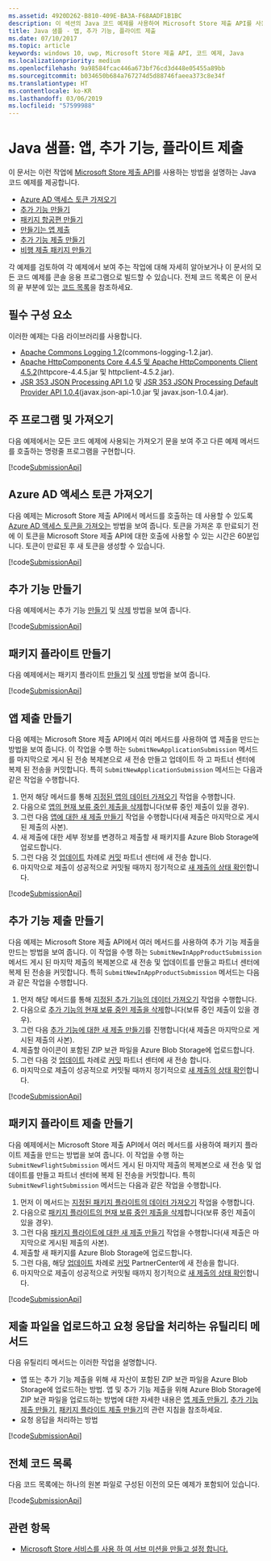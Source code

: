 ```yaml
---
ms.assetid: 4920D262-B810-409E-BA3A-F68AADF1B1BC
description: 이 섹션의 Java 코드 예제를 사용하여 Microsoft Store 제출 API를 사용하는 방법에 대해 자세히 알아봅니다.
title: Java 샘플 - 앱, 추가 기능, 플라이트 제출
ms.date: 07/10/2017
ms.topic: article
keywords: windows 10, uwp, Microsoft Store 제출 API, 코드 예제, Java
ms.localizationpriority: medium
ms.openlocfilehash: 9a98584fcac446a673bf76cd3d448e05455a89bb
ms.sourcegitcommit: b034650b684a767274d5d88746faeea373c8e34f
ms.translationtype: HT
ms.contentlocale: ko-KR
ms.lasthandoff: 03/06/2019
ms.locfileid: "57599988"
---
```

# <a name="java-sample-submissions-for-apps-add-ons-and-flights"></a>Java 샘플: 앱, 추가 기능, 플라이트 제출

이 문서는 이런 작업에 [Microsoft Store 제출 API](create-and-manage-submissions-using-windows-store-services.md)를 사용하는 방법을 설명하는 Java 코드 예제를 제공합니다.

* [Azure AD 액세스 토큰 가져오기](#token)
* [추가 기능 만들기](#create-add-on)
* [패키지 항공편 만들기](#create-package-flight)
* [만들기는 앱 제출](#create-app-submission)
* [추가 기능 제출 만들기](#create-add-on-submission)
* [비행 제출 패키지 만들기](#create-flight-submission)

각 예제를 검토하여 각 예제에서 보여 주는 작업에 대해 자세히 알아보거나 이 문서의 모든 코드 예제를 콘솔 응용 프로그램으로 빌드할 수 있습니다. 전체 코드 목록은 이 문서의 끝 부분에 있는 [코드 목록](java-code-examples-for-the-windows-store-submission-api.md#code-listing)을 참조하세요.

## <a name="prerequisites"></a>필수 구성 요소

이러한 예제는 다음 라이브러리를 사용합니다.

* [Apache Commons Logging 1.2](https://commons.apache.org/proper/commons-logging)(commons-logging-1.2.jar).
* [Apache HttpComponents Core 4.4.5 및 Apache HttpComponents Client 4.5.2](https://hc.apache.org/)(httpcore-4.4.5.jar 및 httpclient-4.5.2.jar).
* [JSR 353 JSON Processing API 1.0](https://mvnrepository.com/artifact/javax.json/javax.json-api/1.0) 및 [JSR 353 JSON Processing Default Provider API 1.0.4](https://mvnrepository.com/artifact/org.glassfish/javax.json/1.0.4)(javax.json-api-1.0.jar 및 javax.json-1.0.4.jar).

## <a name="main-program-and-imports"></a>주 프로그램 및 가져오기

다음 예제에서는 모든 코드 예제에 사용되는 가져오기 문을 보여 주고 다른 예제 메서드를 호출하는 명령줄 프로그램을 구현합니다.

[!code[SubmissionApi](./code/StoreServicesExamples_Submission/java/MainExample.java#L1-L64)]

<span id="token" />

## <a name="obtain-an-azure-ad-access-token"></a>Azure AD 액세스 토큰 가져오기

다음 예제는 Microsoft Store 제출 API에서 메서드를 호출하는 데 사용할 수 있도록 [Azure AD 액세스 토큰을 가져오는](create-and-manage-submissions-using-windows-store-services.md#obtain-an-azure-ad-access-token) 방법을 보여 줍니다. 토큰을 가져온 후 만료되기 전에 이 토큰을 Microsoft Store 제출 API에 대한 호출에 사용할 수 있는 시간은 60분입니다. 토큰이 만료된 후 새 토큰을 생성할 수 있습니다.

[!code[SubmissionApi](./code/StoreServicesExamples_Submission/java/CompleteExample.java#L65-L95)]

<span id="create-add-on" />

## <a name="create-an-add-on"></a>추가 기능 만들기

다음 예제에서는 추가 기능 [만들기](create-an-add-on.md) 및 [삭제](delete-an-add-on.md) 방법을 보여 줍니다.

[!code[SubmissionApi](./code/StoreServicesExamples_Submission/java/CompleteExample.java#L310-L345)]

<span id="create-package-flight" />

## <a name="create-a-package-flight"></a>패키지 플라이트 만들기

다음 예제에서는 패키지 플라이트 [만들기](create-a-flight.md) 및 [삭제](delete-a-flight.md) 방법을 보여 줍니다.

[!code[SubmissionApi](./code/StoreServicesExamples_Submission/java/CompleteExample.java#L185-L221)]

<span id="create-app-submission" />

## <a name="create-an-app-submission"></a>앱 제출 만들기

다음 예제는 Microsoft Store 제출 API에서 여러 메서드를 사용하여 앱 제출을 만드는 방법을 보여 줍니다. 이 작업을 수행 하는 ```SubmitNewApplicationSubmission``` 메서드를 마지막으로 게시 된 전송 복제본으로 새 전송 만들고 업데이트 하 고 파트너 센터에 복제 된 전송을 커밋합니다. 특히 ```SubmitNewApplicationSubmission``` 메서드는 다음과 같은 작업을 수행합니다.

1. 먼저 해당 메서드를 통해 [지정된 앱의 데이터 가져오기](get-an-app.md) 작업을 수행합니다.
2. 다음으로 [앱의 현재 보류 중인 제출을 삭제](delete-an-app-submission.md)합니다(보류 중인 제출이 있을 경우).
3. 그런 다음 [앱에 대한 새 제출 만들기](create-an-app-submission.md) 작업을 수행합니다(새 제출은 마지막으로 게시된 제출의 사본).
4. 새 제출에 대한 세부 정보를 변경하고 제출할 새 패키지를 Azure Blob Storage에 업로드합니다.
5. 그런 다음 것 [업데이트](update-an-app-submission.md) 차례로 [커밋](commit-an-app-submission.md) 파트너 센터에 새 전송 합니다.
6. 마지막으로 제출이 성공적으로 커밋될 때까지 정기적으로 [새 제출의 상태 확인](get-status-for-an-app-submission.md)합니다.

[!code[SubmissionApi](./code/StoreServicesExamples_Submission/java/CompleteExample.java#L97-L183)]

<span id="create-add-on-submission" />

## <a name="create-an-add-on-submission"></a>추가 기능 제출 만들기

다음 예제는 Microsoft Store 제출 API에서 여러 메서드를 사용하여 추가 기능 제출을 만드는 방법을 보여 줍니다. 이 작업을 수행 하는 ```SubmitNewInAppProductSubmission``` 메서드 게시 된 마지막 제출의 복제본으로 새 전송 및 업데이트를 만들고 파트너 센터에 복제 된 전송을 커밋합니다. 특히 ```SubmitNewInAppProductSubmission``` 메서드는 다음과 같은 작업을 수행합니다.

1. 먼저 해당 메서드를 통해 [지정된 추가 기능의 데이터 가져오기](get-an-add-on.md) 작업을 수행합니다.
2. 다음으로 [추가 기능의 현재 보류 중인 제출을 삭제](delete-an-add-on-submission.md)합니다(보류 중인 제출이 있을 경우).
3. 그런 다음 [추가 기능에 대한 새 제출 만들기](create-an-add-on-submission.md)를 진행합니다(새 제출은 마지막으로 게시된 제출의 사본).
4. 제출할 아이콘이 포함된 ZIP 보관 파일을 Azure Blob Storage에 업로드합니다.
5. 그런 다음 것 [업데이트](update-an-add-on-submission.md) 차례로 [커밋](commit-an-add-on-submission.md) 파트너 센터에 새 전송 합니다.
6. 마지막으로 제출이 성공적으로 커밋될 때까지 정기적으로 [새 제출의 상태 확인](get-status-for-an-add-on-submission.md)합니다.

[!code[SubmissionApi](./code/StoreServicesExamples_Submission/java/CompleteExample.java#L347-L431)]

<span id="create-flight-submission" />

## <a name="create-a-package-flight-submission"></a>패키지 플라이트 제출 만들기

다음 예제에서는 Microsoft Store 제출 API에서 여러 메서드를 사용하여 패키지 플라이트 제출을 만드는 방법을 보여 줍니다. 이 작업을 수행 하는 ```SubmitNewFlightSubmission``` 메서드 게시 된 마지막 제출의 복제본으로 새 전송 및 업데이트를 만들고 파트너 센터에 복제 된 전송을 커밋합니다. 특히 ```SubmitNewFlightSubmission``` 메서드는 다음과 같은 작업을 수행합니다.

1. 먼저 이 메서드는 [지정된 패키지 플라이트의 데이터 가져오기](get-a-flight.md) 작업을 수행합니다.
2. 다음으로 [패키지 플라이트의 현재 보류 중인 제출을 삭제](delete-a-flight-submission.md)합니다(보류 중인 제출이 있을 경우).
3. 그런 다음 [패키지 플라이트에 대한 새 제출 만들기](create-a-flight-submission.md) 작업을 수행합니다(새 제출은 마지막으로 게시된 제출의 사본).
4. 제출할 새 패키지를 Azure Blob Storage에 업로드합니다.
5. 그런 다음, 해당 [업데이트](update-a-flight-submission.md) 차례로 [커밋](commit-a-flight-submission.md) PartnerCenter에 새 전송을 합니다.
6. 마지막으로 제출이 성공적으로 커밋될 때까지 정기적으로 [새 제출의 상태 확인](get-status-for-a-flight-submission.md)합니다.

[!code[SubmissionApi](./code/StoreServicesExamples_Submission/java/CompleteExample.java#L223-L308)]

<span id="utilities" />

## <a name="utility-methods-to-upload-submission-files-and-handle-request-responses"></a>제출 파일을 업로드하고 요청 응답을 처리하는 유틸리티 메서드

다음 유틸리티 메서드는 이러한 작업을 설명합니다.

* 앱 또는 추가 기능 제출을 위해 새 자산이 포함된 ZIP 보관 파일을 Azure Blob Storage에 업로드하는 방법. 앱 및 추가 기능 제출을 위해 Azure Blob Storage에 ZIP 보관 파일을 업로드하는 방법에 대한 자세한 내용은 [앱 제출 만들기](manage-app-submissions.md#create-an-app-submission), [추가 기능 제출 만들기](manage-add-on-submissions.md#create-an-add-on-submission), [패키지 플라이트 제출 만들기](manage-flight-submissions.md#create-a-package-flight-submission)의 관련 지침을 참조하세요.
* 요청 응답을 처리하는 방법

[!code[SubmissionApi](./code/StoreServicesExamples_Submission/java/CompleteExample.java#L433-L490)]

<span id="code-listing" />

## <a name="complete-code-listing"></a>전체 코드 목록

다음 코드 목록에는 하나의 원본 파일로 구성된 이전의 모든 예제가 포함되어 있습니다.

[!code[SubmissionApi](./code/StoreServicesExamples_Submission/java/CompleteExample.java#L1-L491)]

## <a name="related-topics"></a>관련 항목

* [Microsoft Store 서비스를 사용 하 여 서브 미션을 만들고 설정 합니다.](create-and-manage-submissions-using-windows-store-services.md)
